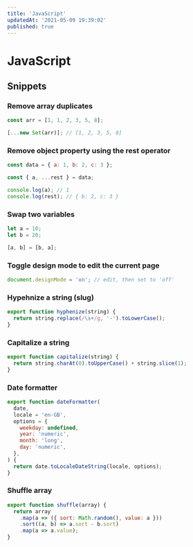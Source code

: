 ```yaml
---
title: 'JavaScript'
updatedAt: '2021-05-09 19:39:02'
published: true
---
```


# JavaScript

## Snippets

### Remove array duplicates

```javascript
const arr = [1, 1, 2, 3, 5, 8];

[...new Set(arr)]; // [1, 2, 3, 5, 8]
```

### Remove object property using the rest operator

```javascript
const data = { a: 1, b: 2, c: 3 };

const { a, ...rest } = data;

console.log(a); // 1
console.log(rest); // { b: 2, c: 3 }
```

### Swap two variables

```javascript
let a = 10;
let b = 20;

[a, b] = [b, a];
```

### Toggle design mode to edit the current page

```javascript
document.designMode = 'on'; // edit, then set to 'off'
```

### Hypehnize a string (slug)

```javascript
export function hyphenize(string) {
  return string.replace(/\s+/g, '-').toLowerCase();
}
```

### Capitalize a string

```javascript
export function capitalize(string) {
  return string.charAt(0).toUpperCase() + string.slice(1);
}
```

### Date formatter

```javascript
export function dateFormatter(
  date,
  locale = 'en-GB',
  options = {
    weekday: undefined,
    year: 'numeric',
    month: 'long',
    day: 'numeric',
  },
) {
  return date.toLocaleDateString(locale, options);
}
```

### Shuffle array

```javascript
export function shuffle(array) {
  return array
    .map(a => ({ sort: Math.random(), value: a }))
    .sort((a, b) => a.sort - b.sort)
    .map(a => a.value);
}
```
